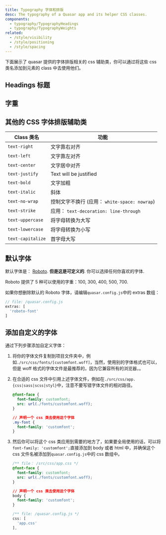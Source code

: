 ```yaml
---
title: Typography 字体和排版
desc: The typography of a Quasar app and its helper CSS classes.
components:
  - typography/TypographyHeadings
  - typography/TypographyWeights
related:
  - /style/visibility
  - /style/positioning
  - /style/spacing
---
```

下面展示了 quasar 提供的字体排版相关的 css 辅助类，你可以通过将这些 css 类名添加到元素的 class 中去使用他们。

## Headings 标题
<typography-headings />

## 字重
<typography-weights />

## 其他的 CSS 字体排版辅助类
| Class 类名 | 功能 |
| --- | --- |
| `text-right` | 文字靠右对齐 |
| `text-left` | 文字靠左对齐 |
| `text-center` | 文字居中对齐 |
| `text-justify` | Text will be justified |
| `text-bold` | 文字加粗 |
| `text-italic` | 斜体 |
| `text-no-wrap` | 控制文字不换行 (应用： `white-space: nowrap`) |
| `text-strike` | 应用： `text-decoration: line-through` |
| `text-uppercase` | 将字母转换为大写 |
| `text-lowercase` | 将字母转换为小写 |
| `text-capitalize` | 首字母大写 |

## 默认字体
默认字体是： [Roboto](https://fonts.google.com/specimen/Roboto). **但是这是可定义的**. 你可以选择任何你喜欢的字体.

Roboto 提供了 5 种可以使用的字重：100, 300, 400, 500, 700.

如果你想删除默认的 Roboto 字体，请编辑`quasar.config.js`中的 extras 数组：

```js
// file: /quasar.config.js
extras: [
  'roboto-font'
]
```

## 添加自定义的字体
通过下列步骤添加自定义字体：

1. 将你的字体文件复制到项目文件夹中，例如`./src/css/fonts/[customfont.woff]`，当然，使用别的字体格式也可以，但是 woff 格式的字体文件是最推荐的，因为它兼容所有的浏览器，。

2. 在合适的 css 文件中引用上述字体文件，例如在`./src/css/app.{css|sass|scss|styl}`中，注意不要写错字体文件的相对路径。

    ```css
    @font-face {
      font-family: customfont;
      src: url(./fonts/customfont.woff);
    }

    // 声明一个 css 类去使用这个字体
    .my-font {
      font-family: 'customfont';
    }
    ```

3. 然后你可以将这个 css 类应用到需要的地方了，如果要全局使用的话，可以将`font-family: 'customfont';`直接添加到 body
或者 html 中，并确保这个 css 文件名被添加到`quasar.config.js`中的 css 数组中。

    ```css
    /** file： /src/css/app.css */
    @font-face {
      font-family: customfont;
      src: url(./fonts/customfont.woff);
    }

    // 声明一个 css 类去使用这个字体
    body {
      font-family: 'customfont';
    }
    ```

    ```js
    /** file: /quasar.config.js */
    css: [
      'app.css'
    ],
    ```
